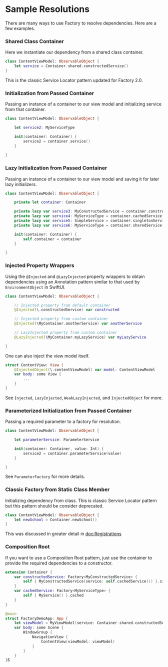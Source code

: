 # Sample Resolutions

There are many ways to use Factory to resolve dependencies. Here are a few examples.

### Shared Class Container
Here we instantiate our dependency from a shared class container. 
```swift
class ContentViewModel: ObservableObject {
    let service = Container.shared.constructedService()
}
```
This is the classic Service Locator pattern updated for Factory 2.0.

### Initialization from Passed Container
Passing an instance of a container to our view model and initializing service from that container.
```swift
class ContentViewModel: ObservableObject {

    let service2: MyServiceType

    init(container: Container) {
        service2 = container.service()
    }
    
}
```

### Lazy Initialization from Passed Container
Passing an instance of a container to our view model and saving it for later lazy initializers.
```swift
class ContentViewModel: ObservableObject {

    private let container: Container

    private lazy var service3: MyConstructedService = container.constructedService()
    private lazy var service4: MyServiceType = container.cachedService()
    private lazy var service5: SimpleService = container.singletonService()
    private lazy var service6: MyServiceType = container.sharedService()

    init(container: Container) {
        self.container = container
    }

}
```

### Injected Property Wrappers
Using the `@Injected` and `@LazyInjected` property wrappers to obtain dependencies using an Annotation pattern similar to that used by `EnvironmentObject` in SwiftUI.
```swift
class ContentViewModel: ObservableObject {

    // Injected property from default container
    @Injected(\.constructedService) var constructed

    // Injected property from custom container
    @Injected(\MyContainer.anotherService) var anotherService

    // LazyInjected property from custom container
    @LazyInjected(\MyContainer.myLazyService) var myLazyService

}
```
One can also inject the view model itself.
```swift
struct ContentView: View {
    @InjectedObject(\.contentViewModel) var model: ContentViewModel
    var body: some View {
        ...
    }
}
```
See ``Injected``, ``LazyInjected``, ``WeakLazyInjected``, and ``InjectedObject`` for more.

### Parameterized Initialization from Passed Container
Passing a required parameter to a factory for resolution.
```swift
class ContentViewModel: ObservableObject {

    let parameterService: ParameterService

    init(container: Container, value: Int) {
        service2 = container.parameterService(value)
    }

}
```
See ``ParameterFactory`` for more details.

### Classic Factory from Static Class Member
Initializing dependency from class. This is classic Service Locator pattern but this pattern should be consider deprecated.
```swift
class ContentViewModel: ObservableObject {
    let newSchool = Container.newSchool()
}
```
This was discussed in greater detail in <doc:Registrations>

### Composition Root

If you want to use a Composition Root pattern, just use the container to provide the required dependencies to a constructor.

```swift
extension Container {
    var constructedService: Factory<MyConstructedService> {
        self { MyConstructedService(service: self.cachedService()) }.singleton
    }
    var cachedService: Factory<MyServiceType> {
        self { MyService() }.cached
    }
}

@main
struct FactoryDemoApp: App {
    let viewModel = MyViewModel(service: Container.shared.constructedService())
    var body: some Scene {
        WindowGroup {
            NavigationView {
                ContentView(viewModel: viewModel)
            }
        }
    }
}ß
```

